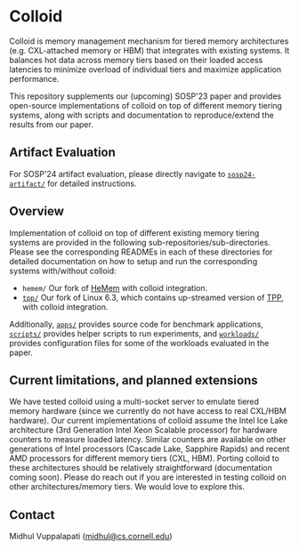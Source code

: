 # Colloid

Colloid is memory management mechanism for tiered memory architectures (e.g. CXL-attached memory or HBM) that integrates with existing systems. It balances hot data across memory tiers based on their loaded access latencies to minimize overload of individual tiers and maximize application performance.

This repository supplements our (upcoming) SOSP'23 paper and provides open-source implementations of colloid on top of different memory tiering systems, along with scripts and documentation to reproduce/extend the results from our paper.

## Artifact Evaluation
For SOSP'24 artifact evaluation, please directly navigate to [`sosp24-artifact/`](sosp24-artifact) for detailed instructions.

## Overview
Implementation of colloid on top of different existing memory tiering systems are provided in the following sub-repositories/sub-directories. Please see the corresponding READMEs in each of these directories for detailed documentation on how to setup and run the corresponding systems with/without colloid:

* `hemem/` Our fork of [HeMem](https://dl.acm.org/doi/10.1145/3477132.3483550) with colloid integration.
* [`tpp/`](tpp) Our fork of Linux 6.3, which contains up-streamed version of [TPP](https://dl.acm.org/doi/10.1145/3582016.3582063), with colloid integration.

Additionally, [`apps/`](apps) provides source code for benchmark applications, [`scripts/`](scripts) provides helper scripts to run experiments, and [`workloads/`](workloads) provides configuration files for some of the workloads evaluated in the paper. 

## Current limitations, and planned extensions
We have tested colloid using a multi-socket server to emulate tiered memory hardware (since we currently do not have access to real CXL/HBM hardware). Our current implementations of colloid assume the Intel Ice Lake architecture (3rd Generation Intel Xeon Scalable processor) for hardware counters to measure loaded latency. Similar counters are available on other generations of Intel processors (Cascade Lake, Sapphire Rapids) and recent AMD processors for different memory tiers (CXL, HBM). Porting colloid to these architectures should be relatively straightforward (documentation coming soon). Please do reach out if you are interested in testing colloid on other architectures/memory tiers. We would love to explore this.

## Contact
Midhul Vuppalapati ([midhul@cs.cornell.edu](mailto:midhul@cs.cornell.edu))
